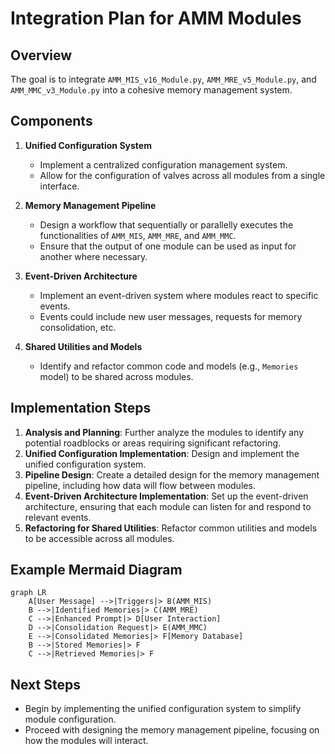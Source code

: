 # Integration Plan for AMM Modules

## Overview
The goal is to integrate `AMM_MIS_v16_Module.py`, `AMM_MRE_v5_Module.py`, and `AMM_MMC_v3_Module.py` into a cohesive memory management system.

## Components
1. **Unified Configuration System**
   - Implement a centralized configuration management system.
   - Allow for the configuration of valves across all modules from a single interface.

2. **Memory Management Pipeline**
   - Design a workflow that sequentially or parallelly executes the functionalities of `AMM_MIS`, `AMM_MRE`, and `AMM_MMC`.
   - Ensure that the output of one module can be used as input for another where necessary.

3. **Event-Driven Architecture**
   - Implement an event-driven system where modules react to specific events.
   - Events could include new user messages, requests for memory consolidation, etc.

4. **Shared Utilities and Models**
   - Identify and refactor common code and models (e.g., `Memories` model) to be shared across modules.

## Implementation Steps
1. **Analysis and Planning**: Further analyze the modules to identify any potential roadblocks or areas requiring significant refactoring.
2. **Unified Configuration Implementation**: Design and implement the unified configuration system.
3. **Pipeline Design**: Create a detailed design for the memory management pipeline, including how data will flow between modules.
4. **Event-Driven Architecture Implementation**: Set up the event-driven architecture, ensuring that each module can listen for and respond to relevant events.
5. **Refactoring for Shared Utilities**: Refactor common utilities and models to be accessible across all modules.

## Example Mermaid Diagram
```mermaid
graph LR
    A[User Message] -->|Triggers|> B(AMM_MIS)
    B -->|Identified Memories|> C(AMM_MRE)
    C -->|Enhanced Prompt|> D[User Interaction]
    D -->|Consolidation Request|> E(AMM_MMC)
    E -->|Consolidated Memories|> F[Memory Database]
    B -->|Stored Memories|> F
    C -->|Retrieved Memories|> F
```

## Next Steps
- Begin by implementing the unified configuration system to simplify module configuration.
- Proceed with designing the memory management pipeline, focusing on how the modules will interact.